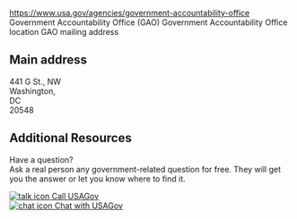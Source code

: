 

https://www.usa.gov/agencies/government-accountability-office
Government Accountability Office (GAO)
Government Accountability Office location
GAO mailing address

## Main address

441 G St., NW  
Washington,  
DC  
20548

## Additional Resources

Have a question?  
Ask a real person any government-related question for free. They will get you the answer or let you know where to find it.

[![talk icon](https://www.usa.gov/themes/custom/usagov/images/ICONS_talk.png) Call USAGov](https://www.usa.gov/phone)  
[![chat icon](https://www.usa.gov/themes/custom/usagov/images/ICONS_chat.png) Chat with USAGov](https://www.usa.gov/chat)

